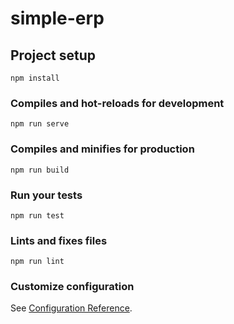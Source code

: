 # simple-erp

## Project setup
```
npm install
```

### Compiles and hot-reloads for development
```
npm run serve  
```

### Compiles and minifies for production
```
npm run build
```

### Run your tests
```
npm run test
```

### Lints and fixes files
```
npm run lint
```

### Customize configuration
See [Configuration Reference](https://cli.vuejs.org/config/).
